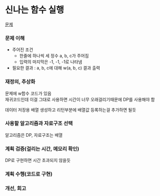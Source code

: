 # 신나는 함수 실행
[문제](https://www.acmicpc.net/problem/9184)

### 문제 이해
- 주어진 조건  
  - 한줄에 하나씩 세 정수 a, b, c가 주어짐  
  - 입력의 마지막은 -1, -1, -1로 나타냄  
- 필요한 결과 : a, b, c에 대해 w(a, b, c) 결과 출력

### 재정의, 추상화
문제에 w함수 코드가 있음  
재귀코드인데 이걸 그대로 사용하면 시간이 너무 오래걸리기때문에 DP를 사용해야 함  

데이터 저장용 배열 생성하고 리턴부분에 배열값 등록하는걸 추가하면 될듯  

### 사용할 알고리즘과 자료구조 선택
알고리즘은 DP, 자료구조는 배열    

### 계획 검증(걸리는 시간, 메모리 확인)
DP로 구현하면 시간 초과되지 않을듯  

### 계획 수행(코드로 구현)

### 개선, 회고
